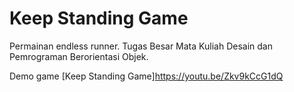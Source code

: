 # Keep Standing Game
Permainan endless runner. Tugas Besar Mata Kuliah Desain dan Pemrograman Berorientasi Objek.

Demo game
[Keep Standing Game]https://youtu.be/Zkv9kCcG1dQ

